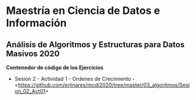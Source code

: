 # Maestría en Ciencia de Datos e Información
## Análisis de Algoritmos y Estructuras para Datos Masivos 2020
**Contenedor de código de los Ejercicios**  
+ Sesión 2 - Actividad 1 - Ordenes de Crecimiento - <<https://github.com/erlinares/mcdi2020/tree/master/03_algoritmos/Sesion_02_Act01>>  

